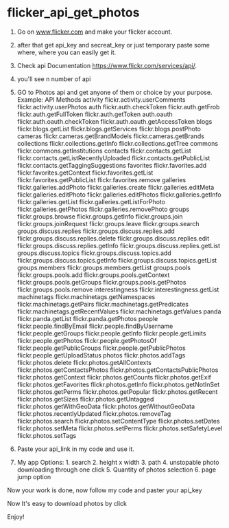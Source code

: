 # flicker_api_get_photos

1. Go on www.flicker.com and make your flicker account.
2. after that get api_key and secreat_key or just temporary paste some where, where you can easily get it.
3. Check api Documentation https://www.flickr.com/services/api/.
4. you'll see n number of api
5. GO to Photos api and get anyone of them or choice by your purpose.
Example:
        API Methods
                activity
                        flickr.activity.userComments
                        flickr.activity.userPhotos
                auth
                        flickr.auth.checkToken
                        flickr.auth.getFrob
                        flickr.auth.getFullToken
                        flickr.auth.getToken
                auth.oauth
                        flickr.auth.oauth.checkToken
                        flickr.auth.oauth.getAccessToken
                blogs
                        flickr.blogs.getList
                        flickr.blogs.getServices
                        flickr.blogs.postPhoto
                cameras
                        flickr.cameras.getBrandModels
                        flickr.cameras.getBrands
                collections
                        flickr.collections.getInfo
                        flickr.collections.getTree
                commons
                        flickr.commons.getInstitutions
                contacts
                        flickr.contacts.getList
                        flickr.contacts.getListRecentlyUploaded
                        flickr.contacts.getPublicList
                        flickr.contacts.getTaggingSuggestions
                favorites
                        flickr.favorites.add
                        flickr.favorites.getContext
                        flickr.favorites.getList
                        flickr.favorites.getPublicList
                        flickr.favorites.remove
                galleries
                        flickr.galleries.addPhoto
                        flickr.galleries.create
                        flickr.galleries.editMeta
                        flickr.galleries.editPhoto
                        flickr.galleries.editPhotos
                        flickr.galleries.getInfo
                        flickr.galleries.getList
                        flickr.galleries.getListForPhoto
                        flickr.galleries.getPhotos
                        flickr.galleries.removePhoto
                groups
                        flickr.groups.browse
                        flickr.groups.getInfo
                        flickr.groups.join
                        flickr.groups.joinRequest
                        flickr.groups.leave
                        flickr.groups.search
                        groups.discuss.replies
                        flickr.groups.discuss.replies.add
                        flickr.groups.discuss.replies.delete
                        flickr.groups.discuss.replies.edit
                        flickr.groups.discuss.replies.getInfo
                        flickr.groups.discuss.replies.getList
                        groups.discuss.topics
                        flickr.groups.discuss.topics.add
                        flickr.groups.discuss.topics.getInfo
                        flickr.groups.discuss.topics.getList
                groups.members
                        flickr.groups.members.getList
                        groups.pools
                        flickr.groups.pools.add
                        flickr.groups.pools.getContext
                        flickr.groups.pools.getGroups
                        flickr.groups.pools.getPhotos
                        flickr.groups.pools.remove
                interestingness
                        flickr.interestingness.getList
                machinetags
                        flickr.machinetags.getNamespaces
                        flickr.machinetags.getPairs
                        flickr.machinetags.getPredicates
                        flickr.machinetags.getRecentValues
                        flickr.machinetags.getValues
                panda
                        flickr.panda.getList
                        flickr.panda.getPhotos
                people
                        flickr.people.findByEmail
                        flickr.people.findByUsername
                        flickr.people.getGroups
                        flickr.people.getInfo
                        flickr.people.getLimits
                        flickr.people.getPhotos
                        flickr.people.getPhotosOf
                        flickr.people.getPublicGroups
                        flickr.people.getPublicPhotos
                        flickr.people.getUploadStatus
                photos
                        flickr.photos.addTags
                        flickr.photos.delete
                        flickr.photos.getAllContexts
                        flickr.photos.getContactsPhotos
                        flickr.photos.getContactsPublicPhotos
                        flickr.photos.getContext
                        flickr.photos.getCounts
                        flickr.photos.getExif
                        flickr.photos.getFavorites
                        flickr.photos.getInfo
                        flickr.photos.getNotInSet
                        flickr.photos.getPerms
                        flickr.photos.getPopular
                        flickr.photos.getRecent
                        flickr.photos.getSizes
                        flickr.photos.getUntagged
                        flickr.photos.getWithGeoData
                        flickr.photos.getWithoutGeoData
                        flickr.photos.recentlyUpdated
                        flickr.photos.removeTag
                        flickr.photos.search
                        flickr.photos.setContentType
                        flickr.photos.setDates
                        flickr.photos.setMeta
                        flickr.photos.setPerms
                        flickr.photos.setSafetyLevel
                        flickr.photos.setTags
        
6. Paste your api_link in my code and use it.
7. My app Options:
        1. search
        2. height x width
        3. path
        4. unstopable photo downloading through one click
        5. Quantity of photos selection
        6. page jump option

Now your work is done, now follow my code and paster your api_key



Now It's easy to download photos by click

Enjoy!
